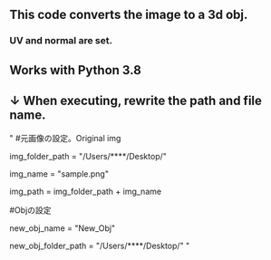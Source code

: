 ## This code converts the image to a 3d obj.
### UV and normal are set.

## Works with Python 3.8


## ↓ When executing, rewrite the path and file name.


"
#元画像の設定。Original img

img_folder_path = "/Users/****/Desktop/"

img_name = "sample.png"

img_path = img_folder_path + img_name


#Objの設定

new_obj_name = "New_Obj"

new_obj_folder_path = "/Users/****/Desktop/"
"
